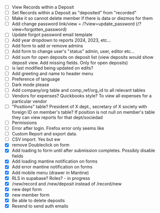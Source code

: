 -   [ ] View Records within a Deposit
-   [ ] Set Records within a Deposit as "deposited" from "recorded"
-   [ ] Make it so cannot delete member if there is data or diezmos for them
-   [ ] Add change password link/view = /?view=update_password (/?view=forgotten_password)
-   [ ] Update forgot password email template
-   [ ] Add year dropdown to reports 2024, 2023, etc...
-   [ ] Add form to add or remove admins
-   [ ] Add form to change user's "status" admin, user, editor etc...
-   [ ] Add sum for open deposits on deposit list (view deposits would show deposit view. Add missing fields. Only for open deposits)
-   [ ] is last modified being updated on edits?
-   [ ] Add greeting and name to header menu
-   [ ] Preference of language
-   [ ] Dark mode please
-   [ ] Add company/org table and comp_ref/org_id to all relevant tables
-   [ ] Vendors for expenses? Quickbooks style? To view all expenses for a particular vendor
-   [ ] "Positions" table? President of X dept., secretary of X society with foreign ID on member's table? If position is not null on member's table they can view reports for that dept/sociedad
-   [ ] Permissions
-   [ ] Error after login. Firefox error only seems like
-   [ ] Custom Report and export data.
-   [ ] CSV import. Yes but ew
-   [x] remove Doubleclick on form
-   [x] Add loading to form until after submission completes. Possibly disable fields
-   [x] Add loading mantine notification on forms
-   [x] Add error mantine notification on forms
-   [x] Add mobile menu (drawer in Mantine)
-   [x] RLS in supabase? Roles? - in progress
-   [x] /new/record and /new/deposit instead of /record/new
-   [x] new dept form
-   [x] new member form
-   [x] Be able to delete deposits
-   [x] Resend to send auth emails
